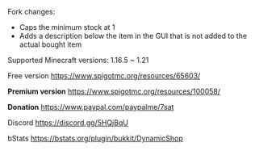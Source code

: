 Fork changes:
* Caps the minimum stock at 1
* Adds a description below the item in the GUI that is not added to the actual bought item

Supported Minecraft versions: 1.16.5 ~ 1.21

Free version https://www.spigotmc.org/resources/65603/

**Premium version** https://www.spigotmc.org/resources/100058/

**Donation** https://www.paypal.com/paypalme/7sat

Discord https://discord.gg/5HQjBqU

bStats https://bstats.org/plugin/bukkit/DynamicShop
